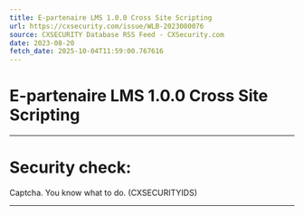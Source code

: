 ```yaml
---
title: E-partenaire LMS 1.0.0 Cross Site Scripting
url: https://cxsecurity.com/issue/WLB-2023080076
source: CXSECURITY Database RSS Feed - CXSecurity.com
date: 2023-08-20
fetch_date: 2025-10-04T11:59:00.767616
---
```


# E-partenaire LMS 1.0.0 Cross Site Scripting

---

# Security check:

Captcha. You know what to do. (CXSECURITYIDS)

---